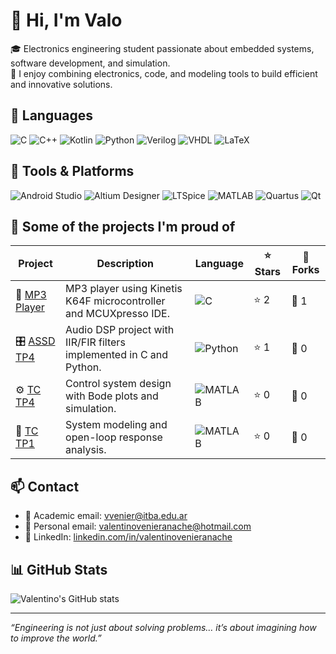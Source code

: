 # 👋 Hi, I'm Valo

🎓 Electronics engineering student passionate about embedded systems, software development, and simulation.  
🔬 I enjoy combining electronics, code, and modeling tools to build efficient and innovative solutions.

## 🧠 Languages

<p align="left">
  <img src="https://img.shields.io/badge/C-A8B9CC?style=for-the-badge&logo=c&logoColor=white" alt="C"/>
  <img src="https://img.shields.io/badge/C++-00599C?style=for-the-badge&logo=c%2B%2B&logoColor=white" alt="C++"/>
  <img src="https://img.shields.io/badge/Kotlin-7F52FF?style=for-the-badge&logo=kotlin&logoColor=white" alt="Kotlin"/>
  <img src="https://img.shields.io/badge/Python-3776AB?style=for-the-badge&logo=python&logoColor=white" alt="Python"/>
  <img src="https://img.shields.io/badge/Verilog-000000?style=for-the-badge&logo=verilog&logoColor=white" alt="Verilog"/>
  <img src="https://img.shields.io/badge/VHDL-652C91?style=for-the-badge&logoColor=white" alt="VHDL"/>
  <img src="https://img.shields.io/badge/LaTeX-008080?style=for-the-badge&logo=latex&logoColor=white" alt="LaTeX"/>
</p>

## 🧰 Tools & Platforms

<p align="left">
  <img src="https://img.shields.io/badge/Android_Studio-3DDC84?style=for-the-badge&logo=android-studio&logoColor=white" alt="Android Studio"/>
  <img src="https://img.shields.io/badge/Altium_Designer-000000?style=for-the-badge&logo=altiumdesigner&logoColor=white" alt="Altium Designer"/>
  <img src="https://img.shields.io/badge/LTSpice-E76000?style=for-the-badge&logoColor=white" alt="LTSpice"/>
  <img src="https://img.shields.io/badge/MATLAB-0076A8?style=for-the-badge&logo=mathworks&logoColor=white" alt="MATLAB"/>
  <img src="https://img.shields.io/badge/Quartus-0071C5?style=for-the-badge&logoColor=white" alt="Quartus"/>
  <img src="https://img.shields.io/badge/Qt-41CD52?style=for-the-badge&logo=qt&logoColor=white" alt="Qt"/>
</p>

## 📌 Some of the projects I'm proud of

<div align="center">

| Project | Description | Language | ⭐ Stars | 🍴 Forks |
|--------|-------------|----------|---------|----------|
| 🎵 [MP3 Player](https://github.com/cutignolai/MP3-Player) | MP3 player using Kinetis K64F microcontroller and MCUXpresso IDE. | ![C](https://img.shields.io/badge/C-A8B9CC?style=flat-square&logo=c&logoColor=white) | ⭐ 2 | 🍴 1 |
| 🎛️ [ASSD TP4](https://github.com/inequihi/ASSD-TP4) | Audio DSP project with IIR/FIR filters implemented in C and Python. | ![Python](https://img.shields.io/badge/Python-3776AB?style=flat-square&logo=python&logoColor=white) | ⭐ 1 | 🍴 0 |
| ⚙️ [TC TP4](https://github.com/odevincenti/TC_TP4) | Control system design with Bode plots and simulation. | ![MATLAB](https://img.shields.io/badge/MATLAB-0076A8?style=flat-square&logo=mathworks&logoColor=white) | ⭐ 0 | 🍴 0 |
| 🔧 [TC TP1](https://github.com/odevincenti/TC-TP1) | System modeling and open-loop response analysis. | ![MATLAB](https://img.shields.io/badge/MATLAB-0076A8?style=flat-square&logo=mathworks&logoColor=white) | ⭐ 0 | 🍴 0 |

</div>


## 📫 Contact

- 📧 Academic email: [vvenier@itba.edu.ar](mailto:vvenier@itba.edu.ar)  
- 📧 Personal email: [valentinovenieranache@hotmail.com](mailto:valentinovenieranache@hotmail.com)  
- 💼 LinkedIn: [linkedin.com/in/valentinovenieranache](https://www.linkedin.com/in/valentinovenieranache/)

## 📊 GitHub Stats

![Valentino's GitHub stats](https://github-readme-stats.vercel.app/api?username=vvenier&show_icons=true&theme=radical)

---

_“Engineering is not just about solving problems… it’s about imagining how to improve the world.”_


